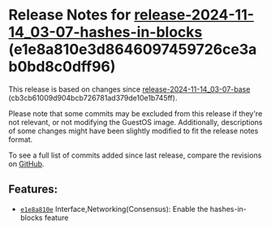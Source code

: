 Release Notes for [**release\-2024\-11\-14\_03\-07\-hashes\-in\-blocks**](https://github.com/dfinity/ic/tree/release-2024-11-14_03-07-hashes-in-blocks) (e1e8a810e3d8646097459726ce3ab0bd8c0dff96\)
===================================================================================================================================================================================================

This release is based on changes since [release\-2024\-11\-14\_03\-07\-base](https://dashboard.internetcomputer.org/release/cb3cb61009d904bcb726781ad379de10e1b745ff) (cb3cb61009d904bcb726781ad379de10e1b745ff).

Please note that some commits may be excluded from this release if they're not relevant, or not modifying the GuestOS image. Additionally, descriptions of some changes might have been slightly modified to fit the release notes format.

To see a full list of commits added since last release, compare the revisions on [GitHub](https://github.com/dfinity/ic/compare/release-2024-11-14_03-07-base...release-2024-11-14_03-07-hashes-in-blocks).

Features:
---------

* [`e1e8a810e`](https://github.com/dfinity/ic/commit/e1e8a810e) Interface,Networking(Consensus): Enable the hashes\-in\-blocks feature
